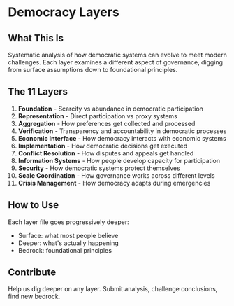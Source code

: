 # Democracy Layers

## What This Is

Systematic analysis of how democratic systems can evolve to meet modern challenges. Each layer examines a different aspect of governance, digging from surface assumptions down to foundational principles.

## The 11 Layers

1. **Foundation** - Scarcity vs abundance in democratic participation
2. **Representation** - Direct participation vs proxy systems
3. **Aggregation** - How preferences get collected and processed
4. **Verification** - Transparency and accountability in democratic processes
5. **Economic Interface** - How democracy interacts with economic systems
6. **Implementation** - How democratic decisions get executed
7. **Conflict Resolution** - How disputes and appeals get handled
8. **Information Systems** - How people develop capacity for participation
9. **Security** - How democratic systems protect themselves
10. **Scale Coordination** - How governance works across different levels
11. **Crisis Management** - How democracy adapts during emergencies

## How to Use

Each layer file goes progressively deeper:
- Surface: what most people believe
- Deeper: what's actually happening
- Bedrock: foundational principles

## Contribute

Help us dig deeper on any layer. Submit analysis, challenge conclusions, find new bedrock.
